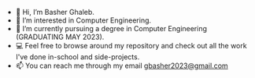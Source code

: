 - 👋 Hi, I’m Basher Ghaleb.
- 👀 I’m interested in Computer Engineering.
- 🌱 I’m currently pursuing a degree in Computer Engineering (GRADUATING MAY 2023).
- 💻 Feel free to browse around my repository and check out all the work I've done in-school and side-projects.
- 📫 You can reach me through my email gbasher2023@gmail.com
